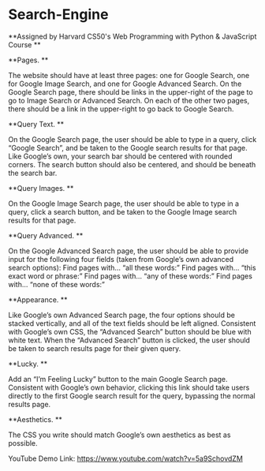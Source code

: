 # Search-Engine

**Assigned by Harvard CS50's Web Programming with Python & JavaScript Course
**

**Pages. 
**

The website should have at least three pages: one for Google Search, one for Google Image Search, and one for Google Advanced Search.
On the Google Search page, there should be links in the upper-right of the page to go to Image Search or Advanced Search. On each of the other two pages, there should be a link in the upper-right to go back to Google Search.

**Query Text. 
**

On the Google Search page, the user should be able to type in a query, click “Google Search”, and be taken to the Google search results for that page.
Like Google’s own, your search bar should be centered with rounded corners. The search button should also be centered, and should be beneath the search bar.

**Query Images. 
**

On the Google Image Search page, the user should be able to type in a query, click a search button, and be taken to the Google Image search results for that page.

**Query Advanced. 
**

On the Google Advanced Search page, the user should be able to provide input for the following four fields (taken from Google’s own advanced search options):
    Find pages with… “all these words:”
    Find pages with… “this exact word or phrase:”
    Find pages with… “any of these words:”
    Find pages with… “none of these words:”

**Appearance.
**

Like Google’s own Advanced Search page, the four options should be stacked vertically, and all of the text fields should be left aligned.
Consistent with Google’s own CSS, the “Advanced Search” button should be blue with white text. When the “Advanced Search” button is clicked, the user should be taken to search results page for their given query.

**Lucky. 
**

Add an “I’m Feeling Lucky” button to the main Google Search page. Consistent with Google’s own behavior, clicking this link should take users directly to the first Google search result for the query, bypassing the normal results page.

**Aesthetics.
**

The CSS you write should match Google’s own aesthetics as best as possible.

YouTube Demo Link: https://www.youtube.com/watch?v=5a9SchovdZM

